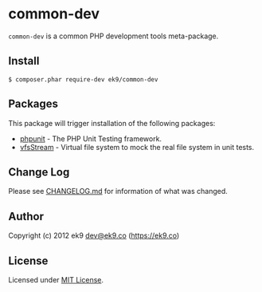 common-dev
==========

`common-dev` is a common PHP development tools meta-package.

## Install

    $ composer.phar require-dev ek9/common-dev

## Packages

This package will trigger installation of the following packages:

- [phpunit][1] - The PHP Unit Testing framework.
- [vfsStream][2] - Virtual file system to mock the real file system in unit
  tests.

## Change Log

Please see [CHANGELOG.md](CHANGELOG.md) for information of what was changed.

## Author

Copyright (c) 2012 ek9 <dev@ek9.co> (https://ek9.co)

## License

Licensed under [MIT License](LICENSE).

[1]: https://phpunit.de/
[2]: https://github.com/mikey179/vfsStream
